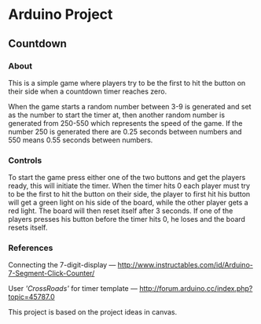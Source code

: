 # Arduino Project

## Countdown

### About
This is a simple game where players try to be the first to hit the button on their side when a countdown timer reaches zero.

When the game starts a random number between 3-9 is generated and set as the number to start the timer at, then another random number is generated from 250-550 which represents the speed of the game. If the number 250 is generated there are 0.25 seconds between numbers and 550 means 0.55 seconds between numbers.
### Controls
To start the game press either one of the two buttons and get the players ready, this will initiate the timer. When the timer hits 0 each player must try to be the first to hit the button on their side, the player to first hit his button will get a green light on his side of the board, while the other player gets a red light. The board will then reset itself after 3 seconds. If one of the players presses his button before the timer hits 0, he loses and the board resets itself.
### References
Connecting the 7-digit-display &mdash; http://www.instructables.com/id/Arduino-7-Segment-Click-Counter/

User *'CrossRoads'* for timer template &mdash; http://forum.arduino.cc/index.php?topic=45787.0

This project is based on the project ideas in canvas.
